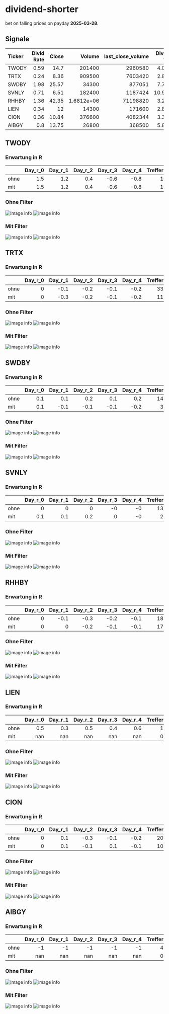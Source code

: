 # dividend-shorter

bet on falling prices on payday **2025-03-28**.

## Signale

| Ticker   |   Divid Rate |   Close |          Volume |   last_close_volume |   Divid % | 5_Days_pos   | above_SMA_50   |
|:---------|-------------:|--------:|----------------:|--------------------:|----------:|:-------------|:---------------|
| TWODY    |         0.59 |   14.7  | 201400          |             2960580 |      4.01 | False        | True           |
| TRTX     |         0.24 |    8.36 | 909500          |             7603420 |      2.87 | False        | False          |
| SWDBY    |         1.98 |   25.57 |  34300          |              877051 |      7.73 | False        | True           |
| SVNLY    |         0.71 |    6.51 | 182400          |             1187424 |     10.94 | True         | True           |
| RHHBY    |         1.36 |   42.35 |      1.6812e+06 |            71198820 |      3.22 | False        | True           |
| LIEN     |         0.34 |   12    |  14300          |              171600 |      2.83 | True         | True           |
| CION     |         0.36 |   10.84 | 376600          |             4082344 |      3.32 | False        | False          |
| AIBGY    |         0.8  |   13.75 |  26800          |              368500 |      5.83 | False        | True           |

## TWODY

### Erwartung in R
|      |   Day_r_0 |   Day_r_1 |   Day_r_2 |   Day_r_3 |   Day_r_4 |   Treffer |
|:-----|----------:|----------:|----------:|----------:|----------:|----------:|
| ohne |       1.5 |       1.2 |       0.4 |      -0.6 |      -0.8 |         1 |
| mit  |       1.5 |       1.2 |       0.4 |      -0.6 |      -0.8 |         1 |

### Ohne Filter
![image info](./data/TWODY_box_all.png)
![image info](./data/TWODY_median_all.png)

### Mit Filter
![image info](./data/TWODY_box_filtered.png)
![image info](./data/TWODY_median_filtered.png)

## TRTX

### Erwartung in R
|      |   Day_r_0 |   Day_r_1 |   Day_r_2 |   Day_r_3 |   Day_r_4 |   Treffer |
|:-----|----------:|----------:|----------:|----------:|----------:|----------:|
| ohne |         0 |      -0.1 |      -0.2 |      -0.1 |      -0.2 |        33 |
| mit  |         0 |      -0.3 |      -0.2 |      -0.1 |      -0.2 |        11 |

### Ohne Filter
![image info](./data/TRTX_box_all.png)
![image info](./data/TRTX_median_all.png)

### Mit Filter
![image info](./data/TRTX_box_filtered.png)
![image info](./data/TRTX_median_filtered.png)

## SWDBY

### Erwartung in R
|      |   Day_r_0 |   Day_r_1 |   Day_r_2 |   Day_r_3 |   Day_r_4 |   Treffer |
|:-----|----------:|----------:|----------:|----------:|----------:|----------:|
| ohne |       0.1 |       0.1 |       0.2 |       0.1 |       0.2 |        14 |
| mit  |       0.1 |      -0.1 |      -0.1 |      -0.1 |      -0.2 |         3 |

### Ohne Filter
![image info](./data/SWDBY_box_all.png)
![image info](./data/SWDBY_median_all.png)

### Mit Filter
![image info](./data/SWDBY_box_filtered.png)
![image info](./data/SWDBY_median_filtered.png)

## SVNLY

### Erwartung in R
|      |   Day_r_0 |   Day_r_1 |   Day_r_2 |   Day_r_3 |   Day_r_4 |   Treffer |
|:-----|----------:|----------:|----------:|----------:|----------:|----------:|
| ohne |       0   |       0   |       0   |        -0 |        -0 |        13 |
| mit  |       0.1 |       0.1 |       0.2 |         0 |        -0 |         2 |

### Ohne Filter
![image info](./data/SVNLY_box_all.png)
![image info](./data/SVNLY_median_all.png)

### Mit Filter
![image info](./data/SVNLY_box_filtered.png)
![image info](./data/SVNLY_median_filtered.png)

## RHHBY

### Erwartung in R
|      |   Day_r_0 |   Day_r_1 |   Day_r_2 |   Day_r_3 |   Day_r_4 |   Treffer |
|:-----|----------:|----------:|----------:|----------:|----------:|----------:|
| ohne |         0 |      -0.1 |      -0.3 |      -0.2 |      -0.1 |        18 |
| mit  |         0 |       0   |      -0.2 |      -0.1 |      -0.1 |        17 |

### Ohne Filter
![image info](./data/RHHBY_box_all.png)
![image info](./data/RHHBY_median_all.png)

### Mit Filter
![image info](./data/RHHBY_box_filtered.png)
![image info](./data/RHHBY_median_filtered.png)

## LIEN

### Erwartung in R
|      |   Day_r_0 |   Day_r_1 |   Day_r_2 |   Day_r_3 |   Day_r_4 |   Treffer |
|:-----|----------:|----------:|----------:|----------:|----------:|----------:|
| ohne |       0.5 |       0.3 |       0.5 |       0.4 |       0.6 |         1 |
| mit  |     nan   |     nan   |     nan   |     nan   |     nan   |         0 |

### Ohne Filter
![image info](./data/LIEN_box_all.png)
![image info](./data/LIEN_median_all.png)

### Mit Filter
![image info](./data/LIEN_box_filtered.png)
![image info](./data/LIEN_median_filtered.png)

## CION

### Erwartung in R
|      |   Day_r_0 |   Day_r_1 |   Day_r_2 |   Day_r_3 |   Day_r_4 |   Treffer |
|:-----|----------:|----------:|----------:|----------:|----------:|----------:|
| ohne |         0 |       0.1 |      -0.3 |      -0.1 |      -0.2 |        20 |
| mit  |         0 |       0.1 |      -0.1 |       0.1 |      -0.1 |        10 |

### Ohne Filter
![image info](./data/CION_box_all.png)
![image info](./data/CION_median_all.png)

### Mit Filter
![image info](./data/CION_box_filtered.png)
![image info](./data/CION_median_filtered.png)

## AIBGY

### Erwartung in R
|      |   Day_r_0 |   Day_r_1 |   Day_r_2 |   Day_r_3 |   Day_r_4 |   Treffer |
|:-----|----------:|----------:|----------:|----------:|----------:|----------:|
| ohne |        -1 |        -1 |        -1 |        -1 |        -1 |         4 |
| mit  |       nan |       nan |       nan |       nan |       nan |         0 |

### Ohne Filter
![image info](./data/AIBGY_box_all.png)
![image info](./data/AIBGY_median_all.png)

### Mit Filter
![image info](./data/AIBGY_box_filtered.png)
![image info](./data/AIBGY_median_filtered.png)

